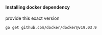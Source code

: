 #### Installing docker dependency

provide this exact version  
```
go get github.com/docker/docker@v19.03.9
```